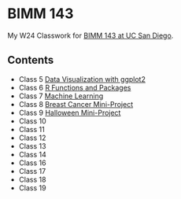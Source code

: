 # BIMM 143
My W24 Classwork for [BIMM 143 at UC San Diego](https://bioboot.github.io/bimm143_W24/).

## Contents
- Class 5 [Data Visualization with ggplot2](class05/class05.md)
- Class 6 [R Functions and Packages](class06/class06.md)
- Class 7 [Machine Learning](class07/class07.md)
- Class 8 [Breast Cancer Mini-Project](class08/Class08_breast_cancer_project.md)
- Class 9 [Halloween Mini-Project](class09/halloween_mini_project.md)
- Class 10
- Class 11
- Class 12
- Class 13
- Class 14
- Class 16
- Class 17
- Class 18
- Class 19

